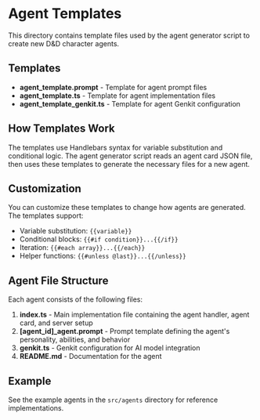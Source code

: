 # Agent Templates

This directory contains template files used by the agent generator script to create new D&D character agents.

## Templates

- **agent_template.prompt** - Template for agent prompt files
- **agent_template.ts** - Template for agent implementation files
- **agent_template_genkit.ts** - Template for agent Genkit configuration

## How Templates Work

The templates use Handlebars syntax for variable substitution and conditional logic. The agent generator script reads an agent card JSON file, then uses these templates to generate the necessary files for a new agent.

## Customization

You can customize these templates to change how agents are generated. The templates support:

- Variable substitution: `{{variable}}`
- Conditional blocks: `{{#if condition}}...{{/if}}`
- Iteration: `{{#each array}}...{{/each}}`
- Helper functions: `{{#unless @last}}...{{/unless}}`

## Agent File Structure

Each agent consists of the following files:

1. **index.ts** - Main implementation file containing the agent handler, agent card, and server setup
2. **[agent_id]_agent.prompt** - Prompt template defining the agent's personality, abilities, and behavior
3. **genkit.ts** - Genkit configuration for AI model integration
4. **README.md** - Documentation for the agent

## Example

See the example agents in the `src/agents` directory for reference implementations.